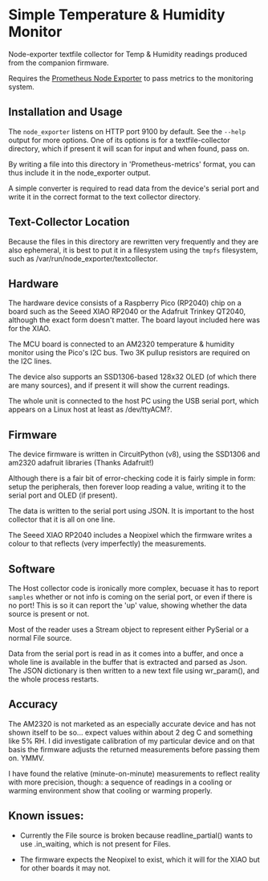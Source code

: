 # Simple Temperature & Humidity Monitor

Node-exporter textfile collector for Temp & Humidity readings produced
from the companion firmware.

Requires the [Prometheus Node
Exporter](https://github.com/prometheus/node_exporter) to pass metrics
to the monitoring system.

## Installation and Usage

The `node_exporter` listens on HTTP port 9100 by default. See the `--help`
output for more options.  One of its options is for a textfile-collector
directory, which if present it will scan for input and when found,
pass on.

By writing a file into this directory in 'Prometheus-metrics' format,
you can thus include it in the node\_exporter output.

A simple converter is required to read data from the device's serial
port and write it in the correct format to the text collector directory.

## Text-Collector Location

Because the files in this directory are rewritten very frequently and
they are also ephemeral, it is best to put it in a filesystem using the
`tmpfs` filesystem, such as /var/run/node\_exporter/textcollector.

## Hardware

The hardware device consists of a Raspberry Pico (RP2040) chip on a board
such as the Seeed XIAO RP2040 or the Adafruit Trinkey QT2040, although
the exact form doesn't matter. The board layout included here was for the
XIAO.

The MCU board is connected to an AM2320 temperature & humidity monitor
using the Pico's I2C bus. Two 3K pullup resistors are required on the
I2C lines.

The device also supports an SSD1306-based 128x32 OLED (of which there
are many sources), and if present it will show the current readings.

The whole unit is connected to the host PC using the USB serial port,
which appears on a Linux host at least as /dev/ttyACM?.

## Firmware

The device firmware is written in CircuitPython (v8), using the SSD1306
and am2320 adafruit libraries (Thanks Adafruit!)

Although there is a fair bit of error-checking code it is fairly simple
in form: setup the peripherals, then forever loop reading a value, writing
it to the serial port and OLED (if present).

The data is written to the serial port using JSON. It is important to
the host collector that it is all on one line.

The Seeed XIAO RP2040 includes a Neopixel which the firmware writes a
colour to that reflects (very imperfectly) the measurements.

## Software

The Host collector code is ironically more complex, becuase it has to
report `samples` whether or not info is coming on the serial port, or
even if there is no port! This is so it can report the 'up' value, 
showing whether the data source is present or not.

Most of the reader uses a Stream object to represent either PySerial
or a normal File source.

Data from the serial port is read in as it comes into a buffer, and
once a whole line is available in the buffer that is extracted and
parsed as Json. The JSON dictionary is then written to a new text file
using wr\_param(), and the whole process restarts.

## Accuracy

The AM2320 is not marketed as an especially accurate device and has
not shown itself to be so... expect values within about 2 deg C 
and something like 5% RH. I did investigate calibration of my 
particular device and on that basis the firmware adjusts the returned
measurements before passing them on. YMMV.

I have found the relative (minute-on-minute) measurements to reflect
reality with more precision, though: a sequence of readings in a
cooling or warming environment show that cooling or warming properly.

## Known issues:

* Currently the File source is broken because readline\_partial()
wants to use .in\_waiting, which is not present for Files.

* The firmware expects the Neopixel to exist, which it will for
the XIAO but for other boards it may not.


